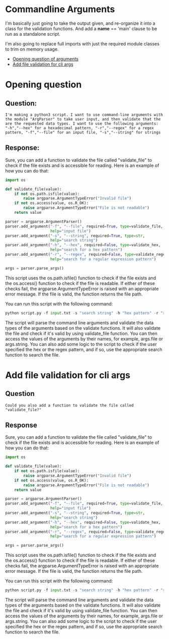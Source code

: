 # Commandline Arguments
I'm basically just going to take the output given, and re-organize it into a class for the validation functions. And add a __name__ == 'main' clause to be run as a standalone script.

I'm also going to replace full imports with just the required module classes to trim on memory usage.

  * [Opening question of arguments](#opening-question)
  * [Add file validation for cli args](#add-file-validation-for-cli-args)


# Opening question

## Question:
```
I'm making a python3 script. I want to use command-line arguments with the module "ArgParser" to take user input, and then validate that the are the requested data types. I want to use the following arguments: "-h","--hex" for a hexadecimal pattern, "-r","--regex" for a regex pattern, "-f","--file" for an input file, "-s","--string" for strings
```

## Response:

Sure, you can add a function to validate the file called "validate_file" to check if the file exists and is accessible for reading. Here is an example of how you can do that:

```python
import os

def validate_file(value):
    if not os.path.isfile(value):
        raise argparse.ArgumentTypeError("Invalid file")
    if not os.access(value, os.R_OK):
        raise argparse.ArgumentTypeError("File is not readable")
    return value

parser = argparse.ArgumentParser()
parser.add_argument("-f", "--file", required=True, type=validate_file,
                    help="input file")
parser.add_argument("-s", "--string", required=True, type=str,
                    help="search string")
parser.add_argument("-h", "--hex", required=False, type=validate_hex,
                    help="search for a hex pattern")
parser.add_argument("-r", "--regex", required=False, type=validate_regex,
                    help="search for a regular expression pattern")

args = parser.parse_args()
```
This script uses the os.path.isfile() function to check if the file exists and the os.access() function to check if the file is readable. If either of these checks fail, the argparse.ArgumentTypeError is raised with an appropriate error message. If the file is valid, the function returns the file path.

You can run this script with the following command:

```python
python script.py -f input.txt -s "search string" -h "hex pattern" -r "regex pattern"
```

The script will parse the command line arguments and validate the data types of the arguments based on the validate functions.
It will also validate the file and check if it's valid by using validate_file function.
You can then access the values of the arguments by their names, for example, args.file or args.string.
You can also add some logic to the script to check if the user specified the hex or the regex pattern, and if so, use the appropriate search function to search the file.

# Add file validation for cli args
## Question
```
Could you also add a function to validate the file called "validate_file?"
```

## Response
Sure, you can add a function to validate the file called "validate_file" to check if the file exists and is accessible for reading. Here is an example of how you can do that:

```python
import os

def validate_file(value):
    if not os.path.isfile(value):
        raise argparse.ArgumentTypeError("Invalid file")
    if not os.access(value, os.R_OK):
        raise argparse.ArgumentTypeError("File is not readable")
    return value

parser = argparse.ArgumentParser()
parser.add_argument("-f", "--file", required=True, type=validate_file,
                    help="input file")
parser.add_argument("-s", "--string", required=True, type=str,
                    help="search string")
parser.add_argument("-h", "--hex", required=False, type=validate_hex,
                    help="search for a hex pattern")
parser.add_argument("-r", "--regex", required=False, type=validate_regex,
                    help="search for a regular expression pattern")

args = parser.parse_args()
```

This script uses the os.path.isfile() function to check if the file exists and the os.access() function to check if the file is readable. If either of these checks fail, the argparse.ArgumentTypeError is raised with an appropriate error message. If the file is valid, the function returns the file path.

You can run this script with the following command:

```python
python script.py -f input.txt -s "search string" -h "hex pattern" -r "regex pattern"
```

The script will parse the command line arguments and validate the data types of the arguments based on the validate functions.
It will also validate the file and check if it's valid by using validate_file function.
You can then access the values of the arguments by their names, for example, args.file or args.string.
You can also add some logic to the script to check if the user specified the hex or the regex pattern, and if so, use the appropriate search function to search the file.



